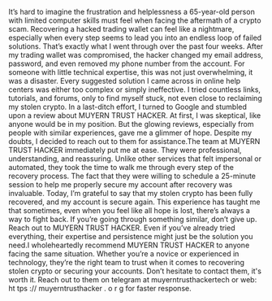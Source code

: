 It’s hard to imagine the frustration and helplessness a 65-year-old person with limited computer skills must feel when facing the aftermath of a crypto scam. Recovering a hacked trading wallet can feel like a nightmare, especially when every step seems to lead you into an endless loop of failed solutions. That’s exactly what I went through over the past four weeks. After my trading wallet was compromised, the hacker changed my email address, password, and even removed my phone number from the account. For someone with little technical expertise, this was not just overwhelming, it was a disaster. Every suggested solution I came across in online help centers was either too complex or simply ineffective. I tried countless links, tutorials, and forums, only to find myself stuck, not even close to reclaiming my stolen crypto. In a last-ditch effort, I turned to Google and stumbled upon a review about MUYERN TRUST HACKER. At first, I was skeptical, like anyone would be in my position. But the glowing reviews, especially from people with similar experiences, gave me a glimmer of hope. Despite my doubts, I decided to reach out to them for assistance.The team at MUYERN TRUST HACKER immediately put me at ease. They were professional, understanding, and reassuring. Unlike other services that felt impersonal or automated, they took the time to walk me through every step of the recovery process. The fact that they were willing to schedule a 25-minute session to help me properly secure my account after recovery was invaluable. Today, I’m grateful to say that my stolen crypto has been fully recovered, and my account is secure again. This experience has taught me that sometimes, even when you feel like all hope is lost, there’s always a way to fight back. If you’re going through something similar, don’t give up. Reach out to MUYERN TRUST HACKER. Even if you’ve already tried everything, their expertise and persistence might just be the solution you need.I wholeheartedly recommend MUYERN TRUST HACKER to anyone facing the same situation. Whether you’re a novice or experienced in technology, they’re the right team to trust when it comes to recovering stolen crypto or securing your accounts. Don’t hesitate to contact them, it's worth it. Reach out to them on telegram at muyerntrusthackertech or web: ht tps :// muyerntrusthacker . o r g for faster response.
